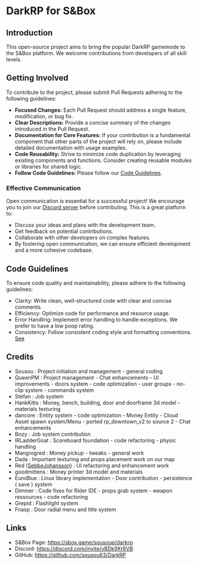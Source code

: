 # DarkRP for S&Box
## Introduction
This open-source project aims to bring the popular DarkRP gamemode to the S&Box platform. We welcome contributions from developers of all skill levels.

## Getting Involved
To contribute to the project, please submit Pull Requests adhering to the following guidelines:
- **Focused Changes:** Each Pull Request should address a single feature, modification, or bug fix.
- **Clear Descriptions:** Provide a concise summary of the changes introduced in the Pull Request.
- **Documentation for Core Features:** If your contribution is a fundamental component that other parts of the project will rely on, please include detailed documentation with usage examples.
- **Code Reusability:** Strive to minimize code duplication by leveraging existing components and functions. Consider creating reusable modules or libraries for shared logic.
- **Follow Code Guidelines:** Please follow our [Code Guidelines](#code-guidelines).

### Effective Communication

Open communication is essential for a successful project! We encourage you to join our [Discord server](https://discord.com/invite/yBDk9Xr6VB) before contributing. This is a great platform to:

- Discuss your ideas and plans with the development team.
- Get feedback on potential contributions.
- Collaborate with other developers on complex features.
- By fostering open communication, we can ensure efficient development and a more cohesive codebase.

## Code Guidelines
To ensure code quality and maintainability, please adhere to the following guidelines:

- Clarity: Write clean, well-structured code with clear and concise comments.
- Efficiency: Optimize code for performance and resource usage.
- Error Handling: Implement error handling to handle exceptions. We prefer to have a low poop rating.
- Consistency: Follow consistent coding style and formatting conventions. [See](https://learn.microsoft.com/en-us/dotnet/csharp/fundamentals/coding-style/identifier-names)
## Credits
- Sousou : Project initiation and management - general coding
- QueenPM : Project management - Chat enhancements - UI improvements - doors system - code optimization - user groups - no-clip system - commands system
- Stefan : Job system
- HankKitts : Money, bench, building, door and doorframe 3d model - materials texturing  
- dancore : Entity system - code optimization - Money Entity - Cloud Asset spawn system/Menu - ported rp_downtown_v2 to source 2 - Chat enhancements
- Bozy : Job system contribution
- IRLadderGoat : Scoreboard foundation - code refactoring - physic handling
- Mangrogred : Money pickup - tweaks - general work  
- Dada : Important texturing and props placement work on our map
- Red ([SebbeJohansson](https://github.com/SebbeJohansson)) : UI refactoring and enhancement work 
- goodmittens : Money printer 3d model and materials
- EuroBlue : Linux library implementation - Door contribution - persistence ( save ) system
- Dimmer : Code fixes for Rider IDE - props grab system - weapon ressources - code refactoring
- Grepid : Flashlight system
- Fnasp : Door radial menu and title system
## Links
- S&Box Page: https://sbox.game/sousoup/darkrp
- Discord: https://discord.com/invite/yBDk9Xr6VB
- GitHub: https://github.com/sousou63/DarkRP 
